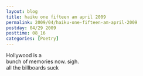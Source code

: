 ```yaml
---
layout: blog
title: haiku one fifteen am april 2009
permalink: 2009/04/haiku-one-fifteen-am-april-2009
postday: 04/29 2009
posttime: 08_16
categories: [Poetry]
---
```


<p>Hollywood is a<br />
bunch of memories now. sigh.<br />
all the billboards suck</p>
